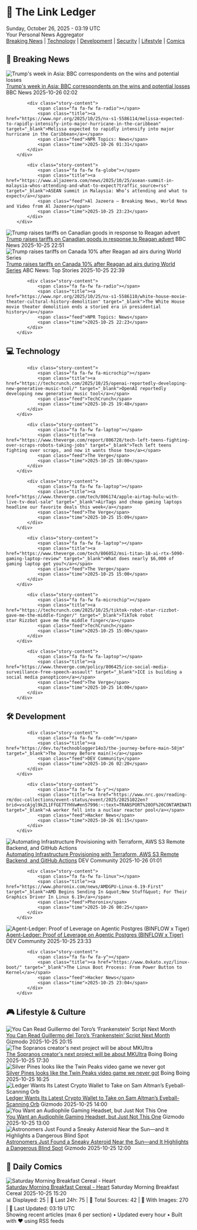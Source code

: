<!-- Processing 54 RSS feeds at 2025-10-26 03:18:50 UTC -->
<!-- Processing: XKCD -->
<!-- Processing: Penny Arcade -->
<!-- Processing: Poorly Drawn Lines -->
<!-- Processing: Dilbert -->
<!-- Processing: Questionable Content -->
<!-- Processing: Girl Genius -->
<!-- Processing: Dinosaur Comics -->
<!-- Processing: BBC World News -->
<!-- Processing: BBC Breaking News -->
<!-- Processing: CBC News -->
<!-- Error processing https://rss.cbc.ca/lineup/topstories.xml: The read operation timed out -->
<!-- Processing: Reuters Top News -->
<!-- Processing: NBC News Breaking -->
<!-- Processing: Guardian World News -->
<!-- Processing: Sky News World -->
<!-- Processing: Slashdot -->
<!-- Processing: Lobsters Python -->
<!-- Processing: Hacker News -->
<!-- Processing: StackOverflow Blog -->
<!-- Processing: Phoronix Linux News -->
<!-- Processing: It's FOSS -->
<!-- Processing: Linux.com -->
<!-- Processing: Red Hat Blog -->
<!-- Processing: InfoQ -->
<!-- Processing: DZone -->
<!-- Processing: The Pragmatic Engineer -->
<!-- Processing: Lifehacker -->
<!-- Processing: Krebs on Security -->
<!-- Generated 4 new posts out of 27 feeds processed -->
<div class="newspaper-header">
    <h1 class="newspaper-title">📰 The Link Ledger</h1>
    <div class="newspaper-date">Sunday, October 26, 2025 - 03:19 UTC</div>
    <div class="newspaper-subtitle">Your Personal News Aggregator</div>
</div>

<div class="newspaper-nav">
    <a href="#breaking">Breaking News</a> |
    <a href="#tech">Technology</a> |
    <a href="#dev">Development</a> |
    <a href="#security">Security</a> |
    <a href="#lifestyle">Lifestyle</a> |
    <a href="#webcomics">Comics</a>
</div>

<div class="news-section breaking-news" id="breaking">
<h2 class="section-header">🚨 Breaking News</h2>
<div class="stories-container">
<div class="story">
            <img src="https://ichef.bbci.co.uk/ace/standard/240/cpsprodpb/221a/live/aaf6f740-b213-11f0-aa13-0b0479f6f42a.jpg" alt="Trump&#x27;s week in Asia: BBC correspondents on the wins and potential losses" class="story-image" loading="lazy" onerror="this.style.display='none'">
            <div class="story-content">
                <span class="fa fa-fw fa-earth-americas"></span>
                <span class="title"><a href="https://www.bbc.com/news/articles/c9d6jnn37l2o?at_medium=RSS&at_campaign=rss" target="_blank">Trump&#x27;s week in Asia: BBC correspondents on the wins and potential losses</a></span>
                <span class="feed">BBC News</span>
                <span class="time">2025-10-26 02:02</span>
            </div>
        </div>
<div class="story">
            
            <div class="story-content">
                <span class="fa fa-fw fa-radio"></span>
                <span class="title"><a href="https://www.npr.org/2025/10/25/nx-s1-5586114/melissa-expected-to-rapidly-intensify-into-major-hurricane-in-the-caribbean" target="_blank">Melissa expected to rapidly intensify into major hurricane in the Caribbean</a></span>
                <span class="feed">NPR Topics: News</span>
                <span class="time">2025-10-26 01:31</span>
            </div>
        </div>
<div class="story">
            
            <div class="story-content">
                <span class="fa fa-fw fa-globe"></span>
                <span class="title"><a href="https://www.aljazeera.com/news/2025/10/25/asean-summit-in-malaysia-whos-attending-and-what-to-expect?traffic_source=rss" target="_blank">ASEAN summit in Malaysia: Who’s attending and what to expect</a></span>
                <span class="feed">Al Jazeera – Breaking News, World News and Video from Al Jazeera</span>
                <span class="time">2025-10-25 23:23</span>
            </div>
        </div>
<div class="story">
            <img src="https://ichef.bbci.co.uk/ace/standard/240/cpsprodpb/1ebe/live/4cf4d1c0-b1e7-11f0-b5be-21b7bc0acd36.jpg" alt="Trump raises tariffs on Canadian goods in response to Reagan advert" class="story-image" loading="lazy" onerror="this.style.display='none'">
            <div class="story-content">
                <span class="fa fa-fw fa-earth-americas"></span>
                <span class="title"><a href="https://www.bbc.com/news/articles/cx2ljgrm78zo?at_medium=RSS&at_campaign=rss" target="_blank">Trump raises tariffs on Canadian goods in response to Reagan advert</a></span>
                <span class="feed">BBC News</span>
                <span class="time">2025-10-25 22:51</span>
            </div>
        </div>
<div class="story">
            <img src="https://s.abcnews.com/images/US/donald-trump-8-gty-gmh-251022_1761168592394_hpMain_4x3t_384.jpg" alt="Trump raises tariffs on Canada 10% after Reagan ad airs during World Series" class="story-image" loading="lazy" onerror="this.style.display='none'">
            <div class="story-content">
                <span class="fa fa-fw fa-tv"></span>
                <span class="title"><a href="https://abcnews.go.com/Politics/trump-raises-tariffs-canada-10-after-reagan-ad/story?id=126866712" target="_blank">Trump raises tariffs on Canada 10% after Reagan ad airs during World Series</a></span>
                <span class="feed">ABC News: Top Stories</span>
                <span class="time">2025-10-25 22:39</span>
            </div>
        </div>
<div class="story">
            
            <div class="story-content">
                <span class="fa fa-fw fa-radio"></span>
                <span class="title"><a href="https://www.npr.org/2025/10/25/nx-s1-5586110/white-house-movie-theater-cultural-history-demolition" target="_blank">The White House movie theater demolition ends a storied era in presidential history</a></span>
                <span class="feed">NPR Topics: News</span>
                <span class="time">2025-10-25 22:23</span>
            </div>
        </div>
</div>
</div>
<div class="news-section tech-news" id="tech">
<h2 class="section-header">💻 Technology</h2>
<div class="stories-container">
<div class="story">
            
            <div class="story-content">
                <span class="fa fa-fw fa-microchip"></span>
                <span class="title"><a href="https://techcrunch.com/2025/10/25/openai-reportedly-developing-new-generative-music-tool/" target="_blank">OpenAI reportedly developing new generative music tool</a></span>
                <span class="feed">TechCrunch</span>
                <span class="time">2025-10-25 19:48</span>
            </div>
        </div>
<div class="story">
            
            <div class="story-content">
                <span class="fa fa-fw fa-laptop"></span>
                <span class="title"><a href="https://www.theverge.com/report/806728/tech-left-teens-fighting-over-scraps-robots-taking-jobs" target="_blank">Tech left teens fighting over scraps, and now it wants those too</a></span>
                <span class="feed">The Verge</span>
                <span class="time">2025-10-25 18:00</span>
            </div>
        </div>
<div class="story">
            
            <div class="story-content">
                <span class="fa fa-fw fa-laptop"></span>
                <span class="title"><a href="https://www.theverge.com/tech/806174/apple-airtag-hulu-with-live-tv-deal-sale" target="_blank">AirTags and cheap gaming laptops headline our favorite deals this week</a></span>
                <span class="feed">The Verge</span>
                <span class="time">2025-10-25 15:09</span>
            </div>
        </div>
<div class="story">
            
            <div class="story-content">
                <span class="fa fa-fw fa-laptop"></span>
                <span class="title"><a href="https://www.theverge.com/tech/806052/msi-titan-18-ai-rtx-5090-gaming-laptop-review" target="_blank">What does nearly $6,000 of gaming laptop get you?</a></span>
                <span class="feed">The Verge</span>
                <span class="time">2025-10-25 15:00</span>
            </div>
        </div>
<div class="story">
            
            <div class="story-content">
                <span class="fa fa-fw fa-microchip"></span>
                <span class="title"><a href="https://techcrunch.com/2025/10/25/tiktok-robot-star-rizzbot-gave-me-the-middle-finger/" target="_blank">TikTok robot star Rizzbot gave me the middle finger</a></span>
                <span class="feed">TechCrunch</span>
                <span class="time">2025-10-25 15:00</span>
            </div>
        </div>
<div class="story">
            
            <div class="story-content">
                <span class="fa fa-fw fa-laptop"></span>
                <span class="title"><a href="https://www.theverge.com/policy/806425/ice-social-media-surveillance-free-speech-assault" target="_blank">ICE is building a social media panopticon</a></span>
                <span class="feed">The Verge</span>
                <span class="time">2025-10-25 14:00</span>
            </div>
        </div>
</div>
</div>
<div class="news-section dev-news" id="dev">
<h2 class="section-header">🛠️ Development</h2>
<div class="stories-container">
<div class="story">
            
            <div class="story-content">
                <span class="fa fa-fw fa-code"></span>
                <span class="title"><a href="https://dev.to/technoblogger14o3/the-journey-before-main-58jm" target="_blank">The Journey Before main()</a></span>
                <span class="feed">DEV Community</span>
                <span class="time">2025-10-26 02:20</span>
            </div>
        </div>
<div class="story">
            
            <div class="story-content">
                <span class="fa fa-fw fa-y"></span>
                <span class="title"><a href="https://www.nrc.gov/reading-rm/doc-collections/event-status/event/2025/20251022en?brid=vscAjql9kZL1FfGE7TYHVw#en57996:~:text=TRANSPORT%20OF%20CONTAMINATED%20PERSON%20OFFSITE" target="_blank">A worker fell into a nuclear reactor pool</a></span>
                <span class="feed">Hacker News</span>
                <span class="time">2025-10-26 01:15</span>
            </div>
        </div>
<div class="story">
            <img src="https://media2.dev.to/dynamic/image/width=800%2Cheight=%2Cfit=scale-down%2Cgravity=auto%2Cformat=auto/https%3A%2F%2Fdev-to-uploads.s3.amazonaws.com%2Fuploads%2Farticles%2Fm7k1vp1wzrz0slfktp9m.png" alt="Automating Infrastructure Provisioning with Terraform, AWS S3 Remote Backend, and GitHub Actions" class="story-image" loading="lazy" onerror="this.style.display='none'">
            <div class="story-content">
                <span class="fa fa-fw fa-code"></span>
                <span class="title"><a href="https://dev.to/keneojiteli/automating-infrastructure-provisioning-with-terraform-aws-s3-remote-backend-and-github-actions-2k5b" target="_blank">Automating Infrastructure Provisioning with Terraform, AWS S3 Remote Backend, and GitHub Actions</a></span>
                <span class="feed">DEV Community</span>
                <span class="time">2025-10-26 01:01</span>
            </div>
        </div>
<div class="story">
            
            <div class="story-content">
                <span class="fa fa-fw fa-linux"></span>
                <span class="title"><a href="https://www.phoronix.com/news/AMDGPU-Linux-6.19-First" target="_blank">AMD Begins Sending In &quot;New Stuff&quot; For Their Graphics Driver In Linux 6.19</a></span>
                <span class="feed">Phoronix</span>
                <span class="time">2025-10-26 00:25</span>
            </div>
        </div>
<div class="story">
            <img src="https://media2.dev.to/dynamic/image/width=800%2Cheight=%2Cfit=scale-down%2Cgravity=auto%2Cformat=auto/https%3A%2F%2Fdev-to-uploads.s3.amazonaws.com%2Fuploads%2Farticles%2Fr1k8lbw5a37ijnfswwsf.png" alt="Agent-Ledger: Proof of Leverage on Agentic Postgres (BINFLOW x Tiger)" class="story-image" loading="lazy" onerror="this.style.display='none'">
            <div class="story-content">
                <span class="fa fa-fw fa-code"></span>
                <span class="title"><a href="https://dev.to/p_thabiwa_0ca34c2f83/agent-ledger-proof-of-leverage-on-agentic-postgres-binflow-x-tiger-41n3" target="_blank">Agent-Ledger: Proof of Leverage on Agentic Postgres (BINFLOW x Tiger)</a></span>
                <span class="feed">DEV Community</span>
                <span class="time">2025-10-25 23:33</span>
            </div>
        </div>
<div class="story">
            
            <div class="story-content">
                <span class="fa fa-fw fa-y"></span>
                <span class="title"><a href="https://www.0xkato.xyz/linux-boot/" target="_blank">The Linux Boot Process: From Power Button to Kernel</a></span>
                <span class="feed">Hacker News</span>
                <span class="time">2025-10-25 23:04</span>
            </div>
        </div>
</div>
</div>
<div class="news-section lifestyle-news" id="lifestyle">
<h2 class="section-header">🎮 Lifestyle & Culture</h2>
<div class="stories-container">
<div class="story">
            <img src="https://gizmodo.com/app/uploads/2025/09/netflix-guillermo-del-toro-frankenstein-1280x853.jpg" alt="You Can Read Guillermo del Toro’s ‘Frankenstein’ Script Next Month" class="story-image" loading="lazy" onerror="this.style.display='none'">
            <div class="story-content">
                <span class="fa fa-fw fa-computer"></span>
                <span class="title"><a href="https://gizmodo.com/you-can-read-guillermo-del-toros-frankenstein-script-next-month-2000677104" target="_blank">You Can Read Guillermo del Toro’s ‘Frankenstein’ Script Next Month</a></span>
                <span class="feed">Gizmodo</span>
                <span class="time">2025-10-25 20:15</span>
            </div>
        </div>
<div class="story">
            <img src="https://i0.wp.com/boingboing.net/wp-content/uploads/2014/04/paulie.jpg?fit=648%2C324&amp;quality=60&amp;ssl=1" alt="The Sopranos creator&#x27;s next project will be about MKUltra" class="story-image" loading="lazy" onerror="this.style.display='none'">
            <div class="story-content">
                <span class="fa fa-fw fa-arrow-right"></span>
                <span class="title"><a href="https://boingboing.net/2025/10/25/the-sopranos-creators-next-project-will-be-about-mkultra.html" target="_blank">The Sopranos creator&#x27;s next project will be about MKUltra</a></span>
                <span class="feed">Boing Boing</span>
                <span class="time">2025-10-25 17:30</span>
            </div>
        </div>
<div class="story">
            <img src="https://i0.wp.com/boingboing.net/wp-content/uploads/2023/04/twin-peaks-e1761409521635.jpg?fit=768%2C512&amp;quality=60&amp;ssl=1" alt="Silver Pines looks like the Twin Peaks video game we never got" class="story-image" loading="lazy" onerror="this.style.display='none'">
            <div class="story-content">
                <span class="fa fa-fw fa-arrow-right"></span>
                <span class="title"><a href="https://boingboing.net/2025/10/25/silver-pines-looks-like-the-twin-peaks-video-game-we-never-got.html" target="_blank">Silver Pines looks like the Twin Peaks video game we never got</a></span>
                <span class="feed">Boing Boing</span>
                <span class="time">2025-10-25 16:25</span>
            </div>
        </div>
<div class="story">
            <img src="https://gizmodo.com/app/uploads/2025/10/ledger_nano_gen_5-1280x853.jpg" alt="Ledger Wants Its Latest Crypto Wallet to Take on Sam Altman’s Eyeball-Scanning Orb" class="story-image" loading="lazy" onerror="this.style.display='none'">
            <div class="story-content">
                <span class="fa fa-fw fa-computer"></span>
                <span class="title"><a href="https://gizmodo.com/ledger-wants-its-latest-crypto-wallet-to-take-on-sam-altmans-eyeball-scanning-orb-2000676617" target="_blank">Ledger Wants Its Latest Crypto Wallet to Take on Sam Altman’s Eyeball-Scanning Orb</a></span>
                <span class="feed">Gizmodo</span>
                <span class="time">2025-10-25 14:00</span>
            </div>
        </div>
<div class="story">
            <img src="https://gizmodo.com/app/uploads/2025/10/VZR-Model-One-MK2-review-03-1280x853.jpg" alt="You Want an Audiophile Gaming Headset, but Just Not This One" class="story-image" loading="lazy" onerror="this.style.display='none'">
            <div class="story-content">
                <span class="fa fa-fw fa-computer"></span>
                <span class="title"><a href="https://gizmodo.com/vzr-model-one-mkii-review-this-is-not-the-nearly-400-gaming-headset-youre-looking-for-2000675686" target="_blank">You Want an Audiophile Gaming Headset, but Just Not This One</a></span>
                <span class="feed">Gizmodo</span>
                <span class="time">2025-10-25 13:00</span>
            </div>
        </div>
<div class="story">
            <img src="https://gizmodo.com/app/uploads/2025/10/asteroid-2025-sc79-1280x853.jpg" alt="Astronomers Just Found a Sneaky Asteroid Near the Sun—and It Highlights a Dangerous Blind Spot" class="story-image" loading="lazy" onerror="this.style.display='none'">
            <div class="story-content">
                <span class="fa fa-fw fa-computer"></span>
                <span class="title"><a href="https://gizmodo.com/astronomers-just-found-a-sneaky-asteroid-near-the-sun-and-it-highlights-a-dangerous-blind-spot-2000675481" target="_blank">Astronomers Just Found a Sneaky Asteroid Near the Sun—and It Highlights a Dangerous Blind Spot</a></span>
                <span class="feed">Gizmodo</span>
                <span class="time">2025-10-25 12:00</span>
            </div>
        </div>
</div>
</div>
<div class="news-section webcomics-section" id="webcomics">
<h2 class="section-header">🎨 Daily Comics</h2>
<div class="stories-container">
<div class="story">
            <img src="https://www.smbc-comics.com/comics/1761362064-20251025.png" alt="Saturday Morning Breakfast Cereal - Heart" class="story-image" loading="lazy" onerror="this.style.display='none'">
            <div class="story-content">
                <span class="fa fa-fw fa-smile"></span>
                <span class="title"><a href="https://www.smbc-comics.com/comic/heart" target="_blank">Saturday Morning Breakfast Cereal - Heart</a></span>
                <span class="feed">Saturday Morning Breakfast Cereal</span>
                <span class="time">2025-10-25 15:20</span>
            </div>
        </div>
</div>
</div>

<div class="newspaper-footer">
    <div class="stats">
        📊 Displayed: 25 | 📅 Last 24h: 75 | 📡 Total Sources: 42 | 📸 With Images: 270 |
        🔄 Last Updated: 03:19 UTC
    </div>
    <div class="footer-note">
        Showing recent articles (max 6 per section) • Updated every hour • Built with ❤️ using RSS feeds
    </div>
</div>
